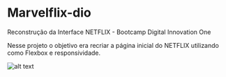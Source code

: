 # Marvelflix-dio
Reconstrução da Interface NETFLIX - Bootcamp Digital Innovation One

Nesse projeto o objetivo era recriar a página inicial do NETFLIX utilizando como Flexbox e responsividade.

![alt text](https://github.com/cristianorr25/instagram-dio/blob/main/bootcamp-netflix.png)

